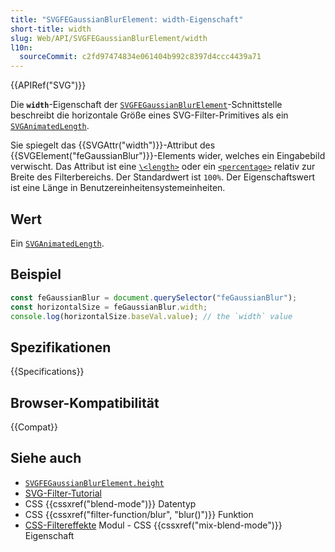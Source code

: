 ```yaml
---
title: "SVGFEGaussianBlurElement: width-Eigenschaft"
short-title: width
slug: Web/API/SVGFEGaussianBlurElement/width
l10n:
  sourceCommit: c2fd97474834e061404b992c8397d4ccc4439a71
---
```


{{APIRef("SVG")}}

Die **`width`**-Eigenschaft der [`SVGFEGaussianBlurElement`](/de/docs/Web/API/SVGFEGaussianBlurElement)-Schnittstelle beschreibt die horizontale Größe eines SVG-Filter-Primitives als ein [`SVGAnimatedLength`](/de/docs/Web/API/SVGAnimatedLength).

Sie spiegelt das {{SVGAttr("width")}}-Attribut des {{SVGElement("feGaussianBlur")}}-Elements wider, welches ein Eingabebild verwischt. Das Attribut ist eine [`\<length>`](/de/docs/Web/SVG/Guides/Content_type#length) oder ein [`<percentage>`](/de/docs/Web/SVG/Guides/Content_type#percentage) relativ zur Breite des Filterbereichs. Der Standardwert ist `100%`. Der Eigenschaftswert ist eine Länge in Benutzereinheitensystemeinheiten.

## Wert

Ein [`SVGAnimatedLength`](/de/docs/Web/API/SVGAnimatedLength).

## Beispiel

```js
const feGaussianBlur = document.querySelector("feGaussianBlur");
const horizontalSize = feGaussianBlur.width;
console.log(horizontalSize.baseVal.value); // the `width` value
```

## Spezifikationen

{{Specifications}}

## Browser-Kompatibilität

{{Compat}}

## Siehe auch

- [`SVGFEGaussianBlurElement.height`](/de/docs/Web/API/SVGFEGaussianBlurElement/height)
- [SVG-Filter-Tutorial](/de/docs/Web/SVG/Tutorials/SVG_from_scratch/SVG_Filters_Tutorial)
- CSS {{cssxref("blend-mode")}} Datentyp
- CSS {{cssxref("filter-function/blur", "blur()")}} Funktion
- [CSS-Filtereffekte](/de/docs/Web/CSS/CSS_filter_effects) Modul - CSS {{cssxref("mix-blend-mode")}} Eigenschaft

